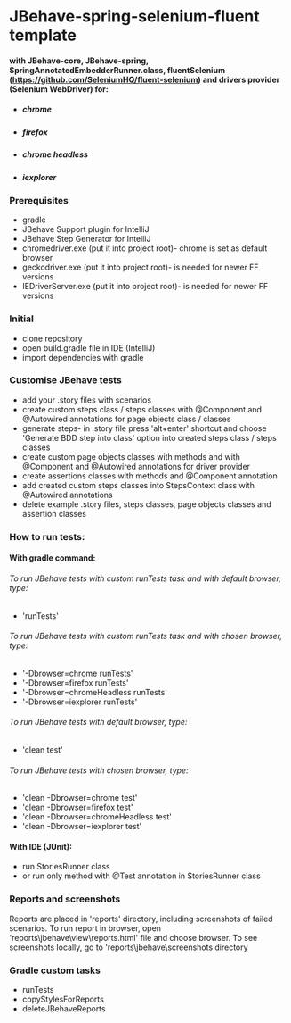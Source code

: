 # JBehave-spring-selenium-fluent template
#### with JBehave-core, JBehave-spring, SpringAnnotatedEmbedderRunner.class, fluentSelenium (https://github.com/SeleniumHQ/fluent-selenium) and drivers provider (Selenium WebDriver) for:
* ##### chrome
* ##### firefox
* ##### chrome headless
* ##### iexplorer

### Prerequisites
* gradle
* JBehave Support plugin for IntelliJ
* JBehave Step Generator for IntelliJ
* chromedriver.exe (put it into project root)- chrome is set as default browser
* geckodriver.exe (put it into project root)- is needed for newer FF versions
* IEDriverServer.exe (put it into project root)- is needed for newer FF versions

### Initial
* clone repository
* open build.gradle file in IDE (IntelliJ)
* import dependencies with gradle

### Customise JBehave tests
* add your .story files with scenarios
* create custom steps class / steps classes with @Component and @Autowired annotations for page objects class / classes
* generate steps- in .story file press 'alt+enter' shortcut and choose 'Generate BDD step into class' option  into created steps class / steps classes
* create custom page objects classes with methods and with @Component and @Autowired annotations for driver provider
* create assertions classes with methods and @Component annotation
* add created custom steps classes into StepsContext class with @Autowired annotations
* delete example .story files, steps classes, page objects classes and assertion classes

### How to run tests:
#### With gradle command:

###### To run JBehave tests with custom runTests task and with default browser, type:
 * 'runTests'

###### To run JBehave tests with custom runTests task and with chosen browser, type:
 * '-Dbrowser=chrome runTests'
 * '-Dbrowser=firefox runTests'
 * '-Dbrowser=chromeHeadless runTests'
 * '-Dbrowser=iexplorer runTests'

###### To run JBehave tests with default browser, type:
* 'clean test'

###### To run JBehave tests with chosen browser, type:
* 'clean -Dbrowser=chrome test'
* 'clean -Dbrowser=firefox test'
* 'clean -Dbrowser=chromeHeadless test'
* 'clean -Dbrowser=iexplorer test'

#### With IDE (JUnit):
* run StoriesRunner class
* or run only method with @Test annotation in StoriesRunner class

### Reports and screenshots
Reports are placed in 'reports' directory, including screenshots of failed scenarios.
To run report in browser, open 'reports\jbehave\view\reports.html' file and choose browser.
To see screenshots locally, go to 'reports\jbehave\screenshots directory

### Gradle custom tasks
* runTests
* copyStylesForReports
* deleteJBehaveReports
